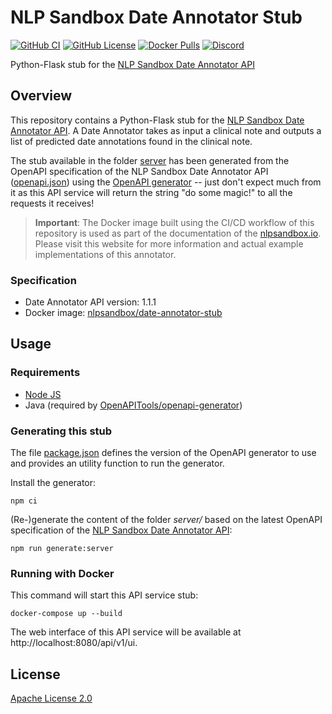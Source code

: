 # NLP Sandbox Date Annotator Stub

<!-- [![GitHub Release](https://img.shields.io/github/release/nlpsandbox/date-annotator-stub.svg?include_prereleases&color=94398d&labelColor=555555&logoColor=ffffff&style=for-the-badge&logo=github)](https://github.com/nlpsandbox/date-annotator-stub/releases) -->
[![GitHub CI](https://img.shields.io/github/workflow/status/nlpsandbox/date-annotator-stub/ci.svg?color=94398d&labelColor=555555&logoColor=ffffff&style=for-the-badge&logo=github)](https://github.com/nlpsandbox/date-annotator-stub/actions)
[![GitHub License](https://img.shields.io/github/license/nlpsandbox/date-annotator-stub.svg?color=94398d&labelColor=555555&logoColor=ffffff&style=for-the-badge&logo=github)](https://github.com/nlpsandbox/date-annotator-stub/blob/develop/LICENSE)
[![Docker Pulls](https://img.shields.io/docker/pulls/nlpsandbox/date-annotator-stub.svg?color=94398d&labelColor=555555&logoColor=ffffff&style=for-the-badge&label=pulls&logo=docker)](https://hub.docker.com/r/nlpsandbox/date-annotator-stub)
[![Discord](https://img.shields.io/discord/770484164393828373.svg?color=94398d&labelColor=555555&logoColor=ffffff&style=for-the-badge&label=Discord&logo=discord)](https://discord.gg/Zb4ymtF "Realtime support / chat with the community and the team")

Python-Flask stub for the [NLP Sandbox Date Annotator API]

## Overview

This repository contains a Python-Flask stub for the [NLP Sandbox Date Annotator
API]. A Date Annotator takes as input a clinical note and outputs a list of
predicted date annotations found in the clinical note.

The stub available in the folder [server](server/) has been generated from the
OpenAPI specification of the NLP Sandbox Date Annotator API
([openapi.json](openapi.json)) using the [OpenAPI generator] -- just don't
expect much from it as this API service will return the string "do some magic!"
to all the requests it receives!

> **Important**: The Docker image built using the CI/CD workflow of this
repository is used as part of the documentation of the [nlpsandbox.io]. Please
visit this website for more information and actual example implementations of
this annotator.

### Specification

- Date Annotator API version: 1.1.1
- Docker image: [nlpsandbox/date-annotator-stub]

## Usage

### Requirements

- [Node JS](https://nodejs.org/)
- Java (required by [OpenAPITools/openapi-generator])

### Generating this stub

The file [package.json](package.json) defines the version of the OpenAPI
generator to use and provides an utility function to run the generator.

Install the generator:

    npm ci

(Re-)generate the content of the folder *server/* based on the latest OpenAPI
specification of the [NLP Sandbox Date Annotator API]:

    npm run generate:server

### Running with Docker

This command will start this API service stub:

    docker-compose up --build

The web interface of this API service will be available at
http://localhost:8080/api/v1/ui.

## License

[Apache License 2.0]

<!-- Links -->

[NLP Sandbox Date Annotator API]: https://nlpsandbox.github.io/nlpsandbox-schemas/date-annotator/latest/docs/
[nlpsandbox.io]: https://nlpsandbox.io
[nlpsandbox/nlpsandbox-schemas]: https://github.com/nlpsandbox/nlpsandbox-schemas
[Apache License 2.0]: https://github.com/nlpsandbox/date-annotator-stub/blob/develop/LICENSE
[OpenAPI Generator]: https://github.com/OpenAPITools/openapi-generator
[OpenAPITools/openapi-generator]: https://github.com/OpenAPITools/openapi-generator
[nlpsandbox/date-annotator-stub]: https://hub.docker.com/r/nlpsandbox/date-annotator-stub
